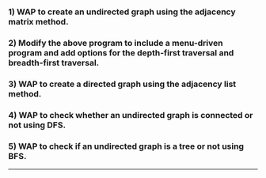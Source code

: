 ### 1) WAP to create an undirected graph using the adjacency matrix method.
### 2) Modify the above program to include a menu-driven program and add options for the depth-first traversal and breadth-first traversal.
### 3) WAP to create a directed graph using the adjacency list method.
### 4) WAP to check whether an undirected graph is connected or not using DFS.
### 5) WAP to check if an undirected graph is a tree or not using BFS.
---